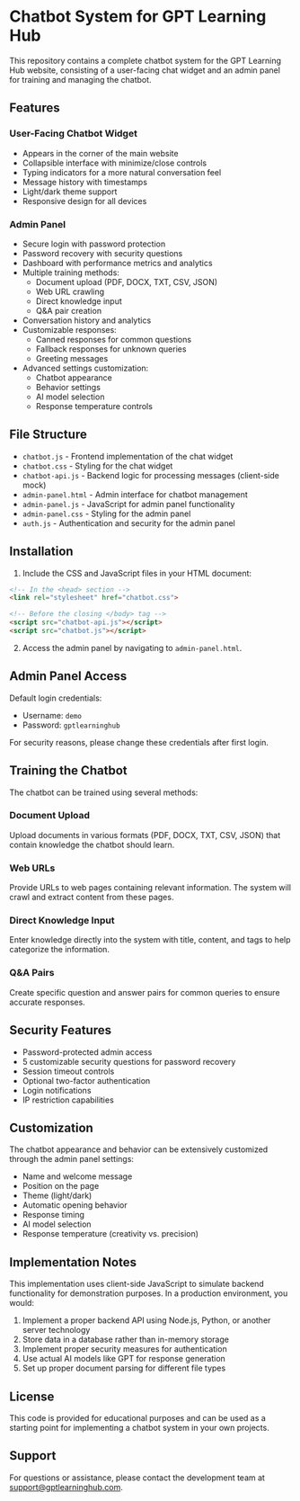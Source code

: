 # Chatbot System for GPT Learning Hub

This repository contains a complete chatbot system for the GPT Learning Hub website, consisting of a user-facing chat widget and an admin panel for training and managing the chatbot.

## Features

### User-Facing Chatbot Widget
- Appears in the corner of the main website
- Collapsible interface with minimize/close controls
- Typing indicators for a more natural conversation feel
- Message history with timestamps
- Light/dark theme support
- Responsive design for all devices

### Admin Panel
- Secure login with password protection
- Password recovery with security questions
- Dashboard with performance metrics and analytics
- Multiple training methods:
  - Document upload (PDF, DOCX, TXT, CSV, JSON)
  - Web URL crawling
  - Direct knowledge input
  - Q&A pair creation
- Conversation history and analytics
- Customizable responses:
  - Canned responses for common questions
  - Fallback responses for unknown queries
  - Greeting messages
- Advanced settings customization:
  - Chatbot appearance
  - Behavior settings
  - AI model selection
  - Response temperature controls

## File Structure

- `chatbot.js` - Frontend implementation of the chat widget
- `chatbot.css` - Styling for the chat widget
- `chatbot-api.js` - Backend logic for processing messages (client-side mock)
- `admin-panel.html` - Admin interface for chatbot management
- `admin-panel.js` - JavaScript for admin panel functionality
- `admin-panel.css` - Styling for the admin panel
- `auth.js` - Authentication and security for the admin panel

## Installation

1. Include the CSS and JavaScript files in your HTML document:

```html
<!-- In the <head> section -->
<link rel="stylesheet" href="chatbot.css">

<!-- Before the closing </body> tag -->
<script src="chatbot-api.js"></script>
<script src="chatbot.js"></script>
```

2. Access the admin panel by navigating to `admin-panel.html`.

## Admin Panel Access

Default login credentials:
- Username: `demo`
- Password: `gptlearninghub`

For security reasons, please change these credentials after first login.

## Training the Chatbot

The chatbot can be trained using several methods:

### Document Upload
Upload documents in various formats (PDF, DOCX, TXT, CSV, JSON) that contain knowledge the chatbot should learn.

### Web URLs
Provide URLs to web pages containing relevant information. The system will crawl and extract content from these pages.

### Direct Knowledge Input
Enter knowledge directly into the system with title, content, and tags to help categorize the information.

### Q&A Pairs
Create specific question and answer pairs for common queries to ensure accurate responses.

## Security Features

- Password-protected admin access
- 5 customizable security questions for password recovery
- Session timeout controls
- Optional two-factor authentication
- Login notifications
- IP restriction capabilities

## Customization

The chatbot appearance and behavior can be extensively customized through the admin panel settings:

- Name and welcome message
- Position on the page
- Theme (light/dark)
- Automatic opening behavior
- Response timing
- AI model selection
- Response temperature (creativity vs. precision)

## Implementation Notes

This implementation uses client-side JavaScript to simulate backend functionality for demonstration purposes. In a production environment, you would:

1. Implement a proper backend API using Node.js, Python, or another server technology
2. Store data in a database rather than in-memory storage
3. Implement proper security measures for authentication
4. Use actual AI models like GPT for response generation
5. Set up proper document parsing for different file types

## License

This code is provided for educational purposes and can be used as a starting point for implementing a chatbot system in your own projects.

## Support

For questions or assistance, please contact the development team at support@gptlearninghub.com. 